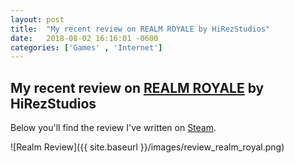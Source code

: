 ```yaml
---
layout: post
title:  "My recent review on REALM ROYALE by HiRezStudios"
date:   2018-08-02 16:16:01 -0600
categories: ['Games' , 'Internet']
---
```


## My recent review on [REALM ROYALE](https://store.steampowered.com/app/813820) by HiRezStudios

Below you'll find the review I've written on [Steam](https://steamcommunity.com/id/daerich/recommended/813820/).

![Realm Review]({{ site.baseurl }}/images/review_realm_royal.png)